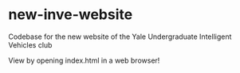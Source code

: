 # new-inve-website
Codebase for the new website of the Yale Undergraduate Intelligent Vehicles club

View by opening index.html in a web browser!

